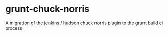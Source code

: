grunt-chuck-norris
==================

A migration of the jenkins / hudson chuck norris plugin to the grunt build ci process

